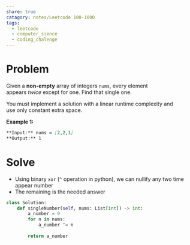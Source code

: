 ```yaml
---
share: true
catagory: notes/Leetcode 100-1000
tags:
  - leetcode
  - computer_sience
  - coding_chalenge
---
```


# Problem

Given a **non-empty** array of integers `nums`, every element appears _twice_ except for one. Find that single one.

You must implement a solution with a linear runtime complexity and use only constant extra space.

**Example 1:**
```markdown
**Input:** nums = [2,2,1]
**Output:** 1
```

# Solve
- Using binary `xor` (`^` operation in python), we can nullify any two time appear number  
- The remaining is the needed answer

```python
class Solution:
    def singleNumber(self, nums: List[int]) -> int:
        a_number = 0
        for n in nums:
            a_number ^= n
        
        return a_number
```
